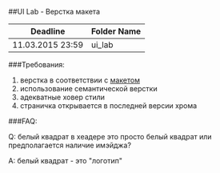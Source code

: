 ##UI Lab  - Верстка макета

Deadline         | Folder Name
-----------------|---------
11.03.2015 23:59 | ui_lab

###Требования:
1. верстка в соответствии с [макетом](http://school.rollingscopes.com/tasks/task1b.png)
2. использование семантической верстки
3. адекватные ховер стили
4. страничка открывается в последней версии хрома

###FAQ:

Q: белый квадрат в хеадере это просто белый квадрат или предполагается наличие имэйджа?

A: белый квадрат - это "логотип"
